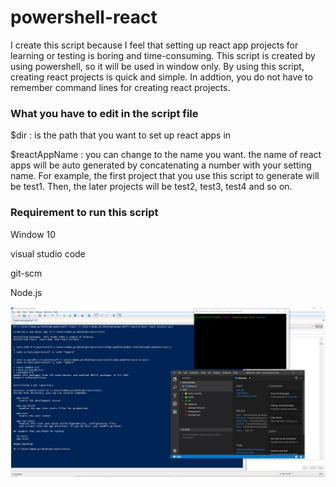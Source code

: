 # powershell-react
I create this script because I feel that setting up react app projects for learning or testing is boring and time-consuming.
This script is created by using powershell, so it will be used in window only. By using this script, creating react projects is quick and simple.
In addtion, you do not have to remember command lines for creating react projects.  

### What you have to edit in the script file

$dir : is the path that you want to set up react apps in

$reactAppName : you can change to the name you want. the name of react apps will be auto generated by concatenating a number with your setting name. For example, the first project that you use this script to generate will be test1. Then, the later projects will be test2, test3, test4 and so on.

### Requirement to run this script

Window 10 

visual studio code 

git-scm

Node.js

![](powershell.JPG)

